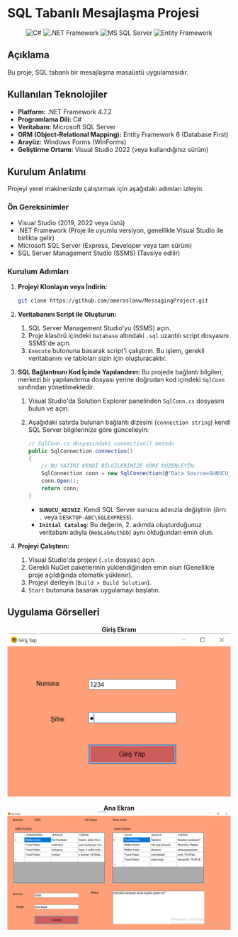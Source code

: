 # SQL Tabanlı Mesajlaşma Projesi

<p align="center">
  <img src="https://img.shields.io/badge/C%23-239120?style=for-the-badge&logo=c-sharp&logoColor=white" alt="C#">
  <img src="https://img.shields.io/badge/.NET%20Framework-512BD4?style=for-the-badge&logo=.net&logoColor=white" alt=".NET Framework">
  <img src="https://img.shields.io/badge/MS%20SQL%20Server-CC2927?style=for-the-badge&logo=microsoft-sql-server&logoColor=white" alt="MS SQL Server">
  <img src="https://img.shields.io/badge/Entity%20Framework-4E267A?style=for-the-badge" alt="Entity Framework">
</p>

## Açıklama

Bu proje, SQL tabanlı bir mesajlaşma masaüstü uygulamasıdır.

## Kullanılan Teknolojiler

- **Platform:** .NET Framework 4.7.2
- **Programlama Dili:** C#
- **Veritabanı:** Microsoft SQL Server
- **ORM (Object-Relational Mapping):** Entity Framework 6 (Database First)
- **Arayüz:** Windows Forms (WinForms)
- **Geliştirme Ortamı:** Visual Studio 2022 (veya kullandığınız sürüm)

## Kurulum Anlatımı

Projeyi yerel makinenizde çalıştırmak için aşağıdaki adımları izleyin.

### Ön Gereksinimler

- Visual Studio (2019, 2022 veya üstü)
- .NET Framework (Proje ile uyumlu versiyon, genellikle Visual Studio ile birlikte gelir)
- Microsoft SQL Server (Express, Developer veya tam sürüm)
- SQL Server Management Studio (SSMS) (Tavsiye edilir)

### Kurulum Adımları

1.  **Projeyi Klonlayın veya İndirin:**
    ```sh
    git clone https://github.com/omeraslanw/MessagingProject.git
    ```

2.  **Veritabanını Script ile Oluşturun:**
    1.  SQL Server Management Studio'yu (SSMS) açın.
    2.  Proje klasörü içindeki `Database` altındaki `.sql` uzantılı script dosyasını SSMS'de açın.
    3.  `Execute` butonuna basarak script'i çalıştırın. Bu işlem, gerekli veritabanını ve tabloları sizin için oluşturacaktır.

3.  **SQL Bağlantısını Kod İçinde Yapılandırın:**
    Bu projede bağlantı bilgileri, merkezi bir yapılandırma dosyası yerine doğrudan kod içindeki `SqlConn` sınıfından yönetilmektedir.
    1.  Visual Studio'da Solution Explorer panelinden `SqlConn.cs` dosyasını bulun ve açın.
    2.  Aşağıdaki satırda bulunan bağlantı dizesini (`connection string`) kendi SQL Server bilgilerinize göre güncelleyin:

        ```csharp
        // SqlConn.cs dosyasındaki connection() metodu
        public SqlConnection connection()
        {
            // BU SATIRI KENDİ BİLGİLERİNİZE GÖRE DÜZENLEYİN:
            SqlConnection conn = new SqlConnection(@"Data Source=SUNUCU_ADINIZ;Initial Catalog=DbName;Integrated Security=True");
            conn.Open();
            return conn;
        }
        ```
        -   **`SUNUCU_ADINIZ`**: Kendi SQL Server sunucu adınızla değiştirin (örn: `.` veya `DESKTOP-ABC\SQLEXPRESS`).
        -   **`Initial Catalog`**: Bu değerin, 2. adımda oluşturduğunuz veritabanı adıyla (`WebLabAuthDb`) aynı olduğundan emin olun.
4.  **Projeyi Çalıştırın:**
    1.  Visual Studio'da projeyi (`.sln` dosyası) açın.
    2.  Gerekli NuGet paketlerinin yüklendiğinden emin olun (Genellikle proje açıldığında otomatik yüklenir).
    3.  Projeyi derleyin (`Build > Build Solution`).
    4.  `Start` butonuna basarak uygulamayı başlatın.

## Uygulama Görselleri

<p align="center">
  <b>Giriş Ekranı</b><br>
  <img src="https://github.com/omeraslanw/MessagingProject/blob/master/girisekrani.png" alt="Uygulama Giriş Ekranı" width="600"/>
</p>

<p align="center">
  <b>Ana Ekran</b><br>
  <img src="https://github.com/omeraslanw/MessagingProject/blob/master/anasayfa.png" alt="Uygulama Ana Ekranı" width="600"/>
</p>
